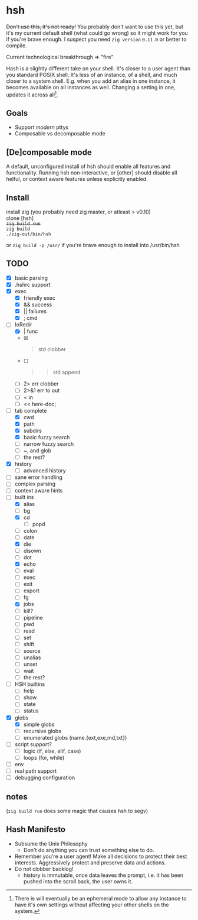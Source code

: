# hsh
~~Don't use this, it's not ready!~~
You probably don't want to use this yet, but it's my current default shell (what
could go wrong) so it might work for you if you're brave enough. I suspect you
need `zig version` `0.11.0` or better to compile.

Current technological breakthrough => "fire"

Hash is a slightly different take on your shell. It's closer to a user agent
than you standard POSIX shell. It's less of an instance, of a shell, and much
closer to a system shell. E.g. when you add an alias in one instance, it becomes
available on all instances as well. Changing a setting in one, updates it across
all[^ephem].

[^ephem]: There ~~is~~ will eventually be an ephemeral mode to allow any instance
    to have it's own settings without affecting your other shells on the system.

## Goals
  - Support *modern* pttys
  - Composable vs decomposable mode

## [De]composable mode
 A default, unconfigured install of hsh should enable all features and
 functionality. Running hsh non-interactive, or [other] should disable all
 helful, or context aware features unless explicitly enabled.

## Install
install zig (you probably need zig master, or atleast > v0.10)<br>
clone [hsh]<br>
~~`zig build run`~~<br>
`zig build`<br>
`./zig-out/bin/hsh`

or `zig build -p /usr/` if you're brave enough to install into /usr/bin/hsh

## TODO
  - [x] basic parsing
  - [x] .hshrc support
  - [x] exec
    - [x] friendly exec
    - [x] && success
    - [x] || failures
    - [x] ; cmd
  - [ ] IoRedir
    - [x] | func
    - [x] > std clobber
    - [ ] >> std append
    - [ ] 2> err clobber
    - [ ] 2>&1 err to out
    - [ ] < in
    - [ ] << here-doc;
  - [ ] tab complete
    - [x] cwd
    - [x] path
    - [x] subdirs
    - [x] basic fuzzy search
    - [ ] narrow fuzzy search
    - [ ] ~, and glob
    - [ ] the rest?
  - [x] history
    - [ ] advanced history
  - [ ] sane error handling
  - [ ] complex parsing
  - [ ] context aware hints
  - [ ] built ins
    - [x] alias
    - [ ] bg
    - [x] cd
      - [ ] popd
    - [ ] colon
    - [ ] date
    - [x] die
    - [ ] disown
    - [ ] dot
    - [x] echo
    - [ ] eval
    - [ ] exec
    - [ ] exit
    - [ ] export
    - [ ] fg
    - [x] jobs
    - [ ] kill?
    - [ ] pipeline
    - [ ] pwd
    - [ ] read
    - [ ] set
    - [ ] shift
    - [ ] source
    - [ ] unalias
    - [ ] unset
    - [ ] wait
    - [ ] the rest?
  - [ ] HSH builtins
    - [ ] help
    - [ ] show
    - [ ] state
    - [ ] status
  - [x] globs
    - [x] simple globs
    - [ ] recursive globs
    - [ ] enumerated globs (name.{ext,exe,md,txt})
  - [ ] script support?
    - [ ] logic (if, else, elif, case)
    - [ ] loops (for, while)
  - [ ] env
  - [ ] real path support
  - [ ] debugging configuration

## notes
(`zig build run` does some magic that causes hsh to segv)

## Hash Manifesto
  * Subsume the Unix Philosophy
    * Don't do anything you can trust something else to do.
  * Remember you're a user agent! Make all decisions to protect their best
    interests. Aggressively protect and preserve data and actions.
  * Do not clobber backlog!
    * history is immutable, once data leaves the prompt, i.e. it has been pushed
      into the scroll back, the user owns it.
